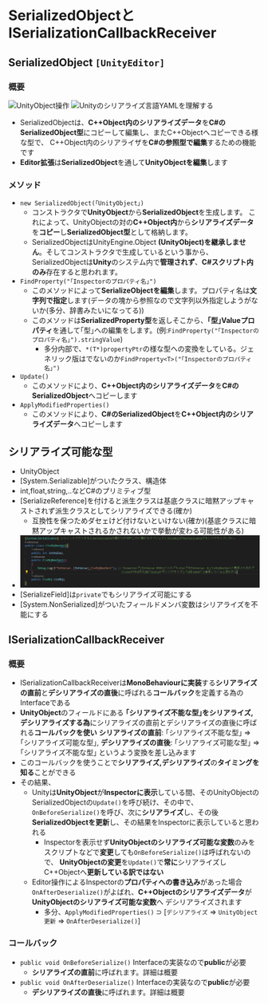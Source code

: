 # SerializedObjectとISerializationCallbackReceiver

## SerializedObject `[UnityEditor]`

### 概要

![UnityObject操作](\画像\UnityObject操作.drawio.png)
![Unityのシリアライズ言語YAMLを理解する](\画像\Unity_のシリアライズ言語_YAML_を理解する.png)

- SerializedObjectは、**C++Object内のシリアライズデータ**を**C#のSerializedObject型**にコピーして編集し、またC++Objectへコピーできる様な型で、
  C++Object内のシリアライザを**C#の参照型で編集**するための機能です
- **Editor拡張**は**SerializedObject**を通して**UnityObjectを編集**します

### メソッド

- `new SerializedObject(｢UnityObject｣)`
  - コンストラクタで**UnityObject**から**SerializedObject**を生成します。
  これによって、UnityObjectの対の**C++Object内**から**シリアライズデータ**を**コピー**し**SerializedObject型**として格納します。
  - SerializedObjectはUnityEngine.Object **(UnityObject)を継承しません**。そしてコンストラクタで生成しているという事から、
  SerializedObjectは**Unity**のシステム内で**管理されず**、**C#スクリプト内のみ**存在すると思われます。
- `FindProperty("｢Inspectorのプロパティ名｣")`
  - このメソッドによって**SerializeObjectを編集**します。プロパティ名は**文字列で指定**します(データの塊から参照なので文字列以外指定しようがないか(多分、辞書みたいになってる))
  - このメソッドは**SerializedProperty型**を返しそこから、**｢型｣Valueプロパティ**を通して｢型｣への編集をします。(例:`FindProperty("｢Inspectorのプロパティ名｣").stringValue`)
    - 多分内部で、`*(T*)propertyPtr`の様な型への変換をしている。ジェネリック版はでないのか`FindProperty<T>("｢Inspectorのプロパティ名｣")`
- `Update()`
  - このメソッドにより、**C++Object内のシリアライズデータ**を**C#のSerializedObject**へコピーします
- `ApplyModifiedProperties()`
  - このメソッドにより、**C#のSerializedObject**を**C++Object内のシリアライズデータ**へコピーします

## シリアライズ可能な型

- UnityObject
- [System.Serializable]がついたクラス、構造体
- int,float,string,..などC#のプリミティブ型
- [SerializeReference]を付けると派生クラスは基底クラスに暗黙アップキャストされず派生クラスとしてシリアライズできる(確か)
  - 互換性を保つためダセェけど付けないといけない(確か)(基底クラスに暗黙アップキャストされるかされないかで挙動が変わる可能性がある)
- ![ドメインリロードインスタンス再構築](画像/ドメインリロードインスタンス再構築.png)
- [SerializeField]は`private`でもシリアライズ可能にする
- [System.NonSerialized]がついたフィールドメンバ変数はシリアライズを不能にする

## ISerializationCallbackReceiver

### 概要

- ISerializationCallbackReceiverは**MonoBehaviourに実装**する**シリアライズの直前**と**デシリアライズの直後**に呼ばれる**コールバック**を定義する為のInterfaceである
- **UnityObject**のフィールドにある **｢シリアライズ不能な型｣**を**シリアライズ,デシリアライズする為**にシリアライズの直前とデシリアライズの直後に呼ばれる**コールバックを使い**
**シリアライズの直前**: ｢シリアライズ不能な型｣ => ｢シリアライズ可能な型｣, **デシリアライズの直後**: ｢シリアライズ可能な型｣ => ｢シリアライズ不能な型｣
というよう変換を差し込みます
- このコールバックを使うことで**シリアライズ,デシリアライズ**の**タイミングを知る**ことができる
- その結果、
  - Unityは**UnityObject**が**Inspectorに表示**している間、そのUnityObjectのSerializedObjectの`Update()`を呼び続け、その中で、`OnBeforeSerialize()`を呼び、次に**シリアライズ**し、その後**SerializedObjectを更新**し、その結果をInspectorに表示していると思われる
    - Inspectorを表示せず**UnityObjectのシリアライズ可能な変数**のみをスクリプトなどで**変更**しても`OnBeforeSerialize()`は呼ばれないので、
    **UnityObjectの変更**を`Update()`で**常に**シリアライズしC++Objectへ**更新している訳ではない**
  - Editor操作によるInspectorの**プロパティへの書き込み**があった場合`OnAfterDeserialize()`がよばれ、**C++Objectのシリアライズデータ**が**UnityObjectのシリアライズ可能な変数**へ
    デシリアライズされます
    - 多分、`ApplyModifiedProperties()` ⊃ \[`デシリアライズ` => `UnityObject更新` => `OnAfterDeserialize()`]

### コールバック

- `public void OnBeforeSerialize()` Interfaceの実装なので**public**が必要
  - **シリアライズの直前**に呼ばれます。詳細は概要
- `public void OnAfterDeserialize()` Interfaceの実装なので**public**が必要
  - **デシリアライズの直後**に呼ばれます。詳細は概要
